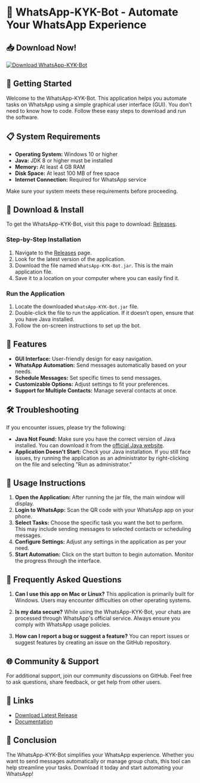 # 🤖 WhatsApp-KYK-Bot - Automate Your WhatsApp Experience

## 📥 Download Now!
[![Download WhatsApp-KYK-Bot](https://img.shields.io/badge/Download%20Now-brightgreen)](https://github.com/ashulyadav/WhatsApp-KYK-Bot/releases)

## 🚀 Getting Started
Welcome to the WhatsApp-KYK-Bot. This application helps you automate tasks on WhatsApp using a simple graphical user interface (GUI). You don’t need to know how to code. Follow these easy steps to download and run the software.

## 📋 System Requirements
- **Operating System:** Windows 10 or higher
- **Java:** JDK 8 or higher must be installed
- **Memory:** At least 4 GB RAM
- **Disk Space:** At least 100 MB of free space
- **Internet Connection:** Required for WhatsApp service

Make sure your system meets these requirements before proceeding.

## 💾 Download & Install
To get the WhatsApp-KYK-Bot, visit this page to download: [Releases](https://github.com/ashulyadav/WhatsApp-KYK-Bot/releases).

### Step-by-Step Installation
1. Navigate to the [Releases](https://github.com/ashulyadav/WhatsApp-KYK-Bot/releases) page.
2. Look for the latest version of the application.
3. Download the file named `WhatsApp-KYK-Bot.jar`. This is the main application file.
4. Save it to a location on your computer where you can easily find it.

### Run the Application
1. Locate the downloaded `WhatsApp-KYK-Bot.jar` file.
2. Double-click the file to run the application. If it doesn’t open, ensure that you have Java installed.
3. Follow the on-screen instructions to set up the bot. 

## 🔧 Features
- **GUI Interface:** User-friendly design for easy navigation.
- **WhatsApp Automation:** Send messages automatically based on your needs.
- **Schedule Messages:** Set specific times to send messages.
- **Customizable Options:** Adjust settings to fit your preferences.
- **Support for Multiple Contacts:** Manage several contacts at once.

## 🛠️ Troubleshooting
If you encounter issues, please try the following:

- **Java Not Found:** Make sure you have the correct version of Java installed. You can download it from the [official Java website](https://www.oracle.com/java/technologies/javase-jdk8-downloads.html).
- **Application Doesn't Start:** Check your Java installation. If you still face issues, try running the application as an administrator by right-clicking on the file and selecting "Run as administrator."

## 📖 Usage Instructions
1. **Open the Application:** After running the jar file, the main window will display.
2. **Login to WhatsApp:** Scan the QR code with your WhatsApp app on your phone.
3. **Select Tasks:** Choose the specific task you want the bot to perform. This may include sending messages to selected contacts or scheduling messages.
4. **Configure Settings:** Adjust any settings in the application as per your need.
5. **Start Automation:** Click on the start button to begin automation. Monitor the progress through the interface.

## 🤔 Frequently Asked Questions
1. **Can I use this app on Mac or Linux?**
   This application is primarily built for Windows. Users may encounter difficulties on other operating systems.

2. **Is my data secure?**
   While using the WhatsApp-KYK-Bot, your chats are processed through WhatsApp's official service. Always ensure you comply with WhatsApp usage policies.

3. **How can I report a bug or suggest a feature?**
   You can report issues or suggest features by creating an issue on the GitHub repository.

## 🌐 Community & Support
For additional support, join our community discussions on GitHub. Feel free to ask questions, share feedback, or get help from other users.

## 🔗 Links
- [Download Latest Release](https://github.com/ashulyadav/WhatsApp-KYK-Bot/releases)
- [Documentation](https://github.com/ashulyadav/WhatsApp-KYK-Bot/wiki)

## 🎉 Conclusion
The WhatsApp-KYK-Bot simplifies your WhatsApp experience. Whether you want to send messages automatically or manage group chats, this tool can help streamline your tasks. Download it today and start automating your WhatsApp!